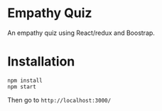 Empathy Quiz
============

An empathy quiz using React/redux and Boostrap.

# Installation

```
npm install
npm start
```

Then go to `http://localhost:3000/`

